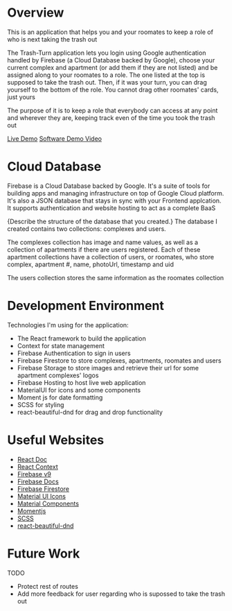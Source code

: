 # Overview

This is an application that helps you and your roomates to keep a role of who is next taking the trash out

The Trash-Turn application lets you login using Google authentication handled by Firebase (a Cloud Database backed by Google), choose your current complex and apartment (or add them if they are not listed) and be assigned along to your roomates to a role. The one listed at the top is supposed to take the trash out. Then, if it was your turn, you can drag yourself to the bottom of the role. You cannot drag other roomates' cards, just yours

The purpose of it is to keep a role that everybody can access at any point and wherever they are, keeping track even of the time you took the trash out

[Live Demo](https://trash-turn.web.app/login)
[Software Demo Video](https://www.youtube.com/watch?v=Bk5O6ROYecE)

# Cloud Database

Firebase is a Cloud Database backed by Google. It's a suite of tools for building apps and managing infrastructure on top of Google Cloud platform.
It's also a JSON database that stays in sync with your Frontend applcation.
It supports authentication and website hosting to act as a complete BaaS

{Describe the structure of the database that you created.}
The database I created contains two collections: complexes and users.

The complexes collection has image and name values, as well as a collection of apartments if there are users registered. Each of these apartment collections have a collection of users, or roomates, who store complex, apartment #, name, photoUrl, timestamp and uid

The users collection stores the same information as the roomates collection

# Development Environment

Technologies I'm using for the application:

- The React framework to build the application
- Context for state management
- Firebase Authentication to sign in users
- Firebase Firestore to store complexes, apartments, roomates and users
- Firebase Storage to store images and retrieve their url for some apartment complexes' logos
- Firebase Hosting to host live web application
- MaterialUI for icons and some components
- Moment js for date formatting
- SCSS for styling
- react-beautiful-dnd for drag and drop functionality

# Useful Websites

- [React Doc](https://reactjs.org/docs/getting-started.html)
- [React Context](https://reactjs.org/docs/context.html)
- [Firebase v9](https://travis.media/how-to-use-firebase-with-react/)
- [Firebase Docs](https://firebase.google.com/docs)
- [Firebase Firestore](https://firebase.google.com/docs/firestore/manage-data/add-data)
- [Material UI Icons](https://mui.com/material-ui/icons/)
- [Material Components](https://mui.com/material-ui/)
- [Momentjs](https://momentjs.com/)
- [SCSS](https://sass-lang.com/)
- [react-beautiful-dnd](https://react-beautiful-dnd.netlify.app/?path=/story/single-vertical-list--basic)

# Future Work

TODO

- Protect rest of routes
- Add more feedback for user regarding who is supossed to take the trash out
